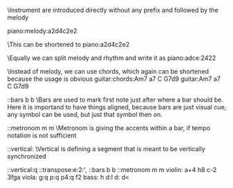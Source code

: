 \Instrument are introduced directly without any prefix and followed by the melody

piano:melody:a2d4c2e2

\This can be shortened to
piano:a2d4c2e2

\Equally we can split melody and rhythm and write it as
piano:adce:2422

\Instead of melody, we can use chords, which again can be shortened because the usage is obvious
guitar:chords:Am7 a7 C G7d9
guitar:Am7 a7 C G7d9

::bars                b			b 
\Bars are used to mark first note just after where a bar should be. Here it is importand to have things aligned, because bars are just visual cue, any symbol can be used, but just that symbol then on. 

::metronom                m		m 
\Metronom is giving the accents within a bar, if tempo notation is not sufficient

::vertical:<name>
\Vertical is defining a segment that is meant to be vertically synchronized


::vertical:q
::transpose:e:2:',
::bars                b			b 
::metronom                m		m 
              violin: a+4 h8  c-2  3fga 
              viola:  g:q p:q p4:q f2
              bass:   h   d:l d:   d<

